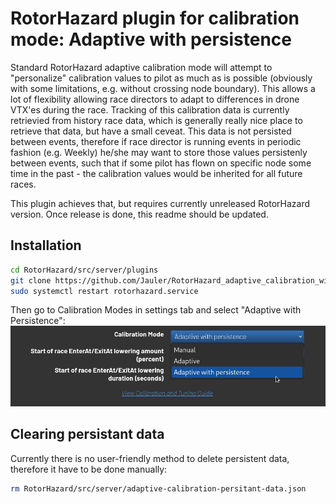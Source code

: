 # RotorHazard plugin for calibration mode: Adaptive with persistence

Standard RotorHazard adaptive calibration mode will attempt to "personalize" calibration values to pilot as much as is possible (obviously with some limitations, e.g. without crossing node boundary).
This allows a lot of flexibility allowing race directors to adapt to differences in drone VTX'es during the race.
Tracking of this calibration data is currently retrievied from history race data, which is generally really nice place to retrieve that data, but have a small ceveat.
This data is not persisted between events, therefore if race director is running events in periodic fashion (e.g. Weekly) he/she may want to store those values persistenly between events, such that if some pilot has flown on specific node some time in the past - the calibration values would be inherited for all future races.

This plugin achieves that, but requires currently unreleased RotorHazard version.
Once release is done, this readme should be updated.

## Installation

```sh
cd RotorHazard/src/server/plugins
git clone https://github.com/Jauler/RotorHazard_adaptive_calibration_with_persistence.git
sudo systemctl restart rotorhazard.service
```

Then go to Calibration Modes in settings tab and select "Adaptive with Persistence":
![mode-selection](img/mode-selection.png)

## Clearing persistant data

Currently there is no user-friendly method to delete persistent data, therefore it have to be done manually:

```sh
rm RotorHazard/src/server/adaptive-calibration-persitant-data.json
```


